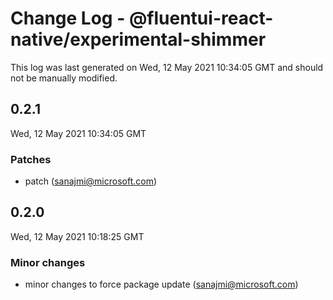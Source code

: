 # Change Log - @fluentui-react-native/experimental-shimmer

This log was last generated on Wed, 12 May 2021 10:34:05 GMT and should not be manually modified.

<!-- Start content -->

## 0.2.1

Wed, 12 May 2021 10:34:05 GMT

### Patches

- patch (sanajmi@microsoft.com)

## 0.2.0

Wed, 12 May 2021 10:18:25 GMT

### Minor changes

- minor changes to force package update (sanajmi@microsoft.com)
